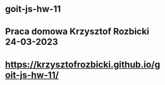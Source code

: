# goit-js-hw-11

# Praca domowa Krzysztof Rozbicki 24-03-2023

# https://krzysztofrozbicki.github.io/goit-js-hw-11/
